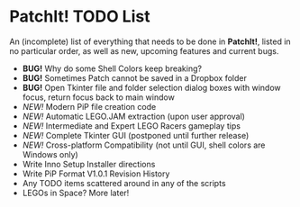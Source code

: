 PatchIt! TODO List
==================

An (incomplete) list of everything that needs to be done in **PatchIt!**, listed in no particular order, as well as new, upcoming features and current bugs.

* **BUG!** Why do some Shell Colors keep breaking?
* **BUG!** Sometimes Patch cannot be saved in a Dropbox folder
* **BUG!** Open Tkinter file and folder selection dialog boxes with window focus, return focus back to main window
* *NEW!* Modern PiP file creation code
* *NEW!* Automatic LEGO.JAM extraction (upon user approval)
* *NEW!* Intermediate and Expert LEGO Racers gameplay tips
* *NEW!* Complete Tkinter GUI (postponed until further release)
* *NEW!* Cross-platform Compatibility (not until GUI, shell colors are Windows only)
* Write Inno Setup Installer directions
* Write PiP Format V1.0.1 Revision History
* Any TODO items scattered around in any of the scripts
* LEGOs in Space? More later!